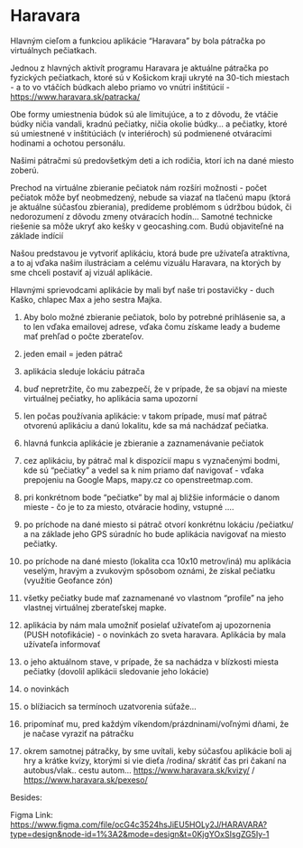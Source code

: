 # Haravara

Hlavným cieľom a funkciou aplikácie “Haravara” by bola pátračka po virtuálnych pečiatkach. 
 
Jednou z hlavných aktivít programu Haravara je aktuálne pátračka po fyzických pečiatkach, ktoré sú v Košickom kraji ukryté na 30-tich miestach - a to vo vtáčích búdkach alebo priamo vo vnútri inštitúcií - https://www.haravara.sk/patracka/ 
 
Obe formy umiestnenia búdok sú ale limitujúce, a to z dôvodu, že vtáčie búdky ničia vandali, kradnú pečiatky, ničia okolie búdky…    a pečiatky, ktoré sú umiestnené v inštitúciách (v interiéroch) sú podmienené otváracími hodinami a ochotou personálu. 
 
Našimi pátračmi sú predovšetkým deti a ich rodičia, ktorí ich na dané miesto zoberú. 
 
Prechod na virtuálne zbieranie pečiatok nám rozšíri možnosti - počet pečiatok môže byť neobmedzený, nebude sa viazať na tlačenú mapu (ktorá je aktuálne súčasťou zbierania), predídeme problémom s údržbou búdok, či nedorozumení z dôvodu zmeny otváracích hodín… Samotné technicke riešenie sa môže ukryť ako kešky v geocashing.com. Budú objaviteľné na základe indícií
 
Našou predstavou je vytvoriť aplikáciu, ktorá bude pre užívateľa atraktívna, a to aj vďaka našim ilustráciam a celému vizuálu Haravara, na ktorých by sme chceli postaviť aj vizuál aplikácie. 
 
Hlavnými sprievodcami aplikácie by mali byť naše tri postavičky - duch Kaško, chlapec Max a jeho sestra Majka. 
 
1.	Aby bolo možné zbieranie pečiatok, bolo by potrebné prihlásenie sa, a to len vďaka emailovej adrese, vďaka čomu získame leady a budeme mať prehľad o počte zberateľov. 
2.	jeden email = jeden pátrač 
3.	aplikácia sleduje lokáciu pátrača 
1.	buď nepretržite, čo mu zabezpečí, že v prípade, že sa objaví na mieste virtuálnej pečiatky, ho aplikácia sama upozorní
2.	len počas používania aplikácie: v takom prípade, musí mať pátrač otvorenú aplikáciu a danú lokalitu, kde sa má nachádzať pečiatka. 
4.	hlavná funkcia aplikácie je zbieranie a zaznamenávanie pečiatok 
5.	cez aplikáciu, by pátrač mal k dispozícií mapu s vyznačenými bodmi, kde sú “pečiatky” a vedel sa k nim priamo dať navigovať - vďaka prepojeniu na Google Maps, mapy.cz co openstreetmap.com.
6.	pri konkrétnom bode “pečiatke” by mal aj bližšie informácie o danom mieste - čo je to za miesto, otváracie hodiny, vstupné …. 
7.	po príchode na dané miesto si pátrač otvorí konkrétnu lokáciu /pečiatku/ a na základe jeho GPS súradníc ho bude aplikácia navigovať na miesto pečiatky. 
8.	po príchode na dané miesto (lokalita cca 10x10 metrov/iná) mu aplikácia veselým, hravým a zvukovým spôsobom oznámi, že získal pečiatku  (využitie Geofance zón)
9.	všetky pečiatky bude mať zaznamenané vo vlastnom “profile” na jeho vlastnej virtuálnej zberateľskej mapke. 
10.	aplikácia by nám mala umožniť posielať užívateľom aj upozornenia (PUSH notofikácie) - o novinkách zo sveta haravara. Aplikácia by mala užívateľa informovať 
1.	o jeho aktuálnom stave, v prípade, že sa nachádza v blízkosti miesta pečiatky (dovolil aplikácii sledovanie jeho lokácie) 
2.	o novinkách
3.	o blížiacich sa termínoch uzatvorenia súťaže…   
4.	pripomínať mu, pred každým víkendom/prázdninami/voľnými dňami, že je načase vyraziť na pátračku 
 
1.	okrem samotnej pátračky, by sme uvítali, keby súčasťou aplikácie boli aj hry a krátke kvízy, ktorými si vie dieťa /rodina/ skrátiť čas pri čakaní na autobus/vlak.. cestu autom… https://www.haravara.sk/kvizy/ / https://www.haravara.sk/pexeso/ 

Besides:

Figma Link: https://www.figma.com/file/ocG4c3524hsJiEU5HOLy2J/HARAVARA?type=design&node-id=1%3A2&mode=design&t=0KjgYOxSIsgZG5Iy-1



